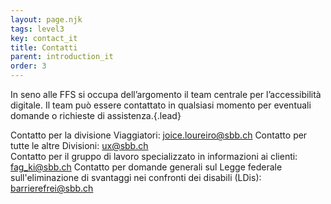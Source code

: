 ```yaml
---
layout: page.njk
tags: level3
key: contact_it
title: Contatti
parent: introduction_it
order: 3
---
```


In seno alle FFS si occupa dell’argomento il team centrale per l’accessibilità digitale. Il team può essere contattato in qualsiasi momento per eventuali domande o richieste di assistenza.{.lead}

Contatto per la divisione Viaggiatori: <sbb-link variant="inline" type="button" href="mailto:joice.loureiro@sbb.ch">joice.loureiro@sbb.ch</sbb-link>
Contatto per tutte le altre Divisioni: <sbb-link variant="inline" type="button" href="mailto:ux@sbb.ch">ux@sbb.ch</sbb-link>   
Contatto per il gruppo di lavoro specializzato in informazioni ai clienti: <sbb-link variant="inline" type="button" href="mailto:fag_ki@sbb.ch">fag_ki@sbb.ch</sbb-link>
Contatto per domande generali sul Legge federale sull'eliminazione di svantaggi nei confronti dei disabili (LDis): <sbb-link variant="inline" type="button" href="mailto:barrierefrei@sbb.ch">barrierefrei@sbb.ch</sbb-link>